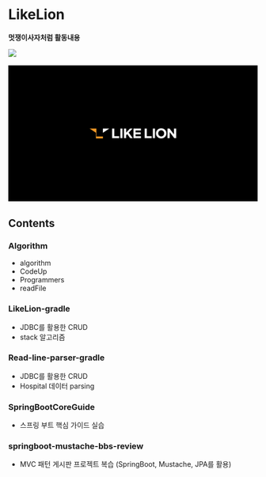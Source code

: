 # LikeLion
**멋쟁이사자처럼 활동내용**

<img src="https://img.shields.io/badge/Java-007396?style=plastic&logo=java&logoColor=white"><br>

<img src="LIKELION_Image.png">

## Contents
### Algorithm
- algorithm
- CodeUp
- Programmers
- readFile

### LikeLion-gradle
- JDBC를 활용한 CRUD
- stack 알고리즘

### Read-line-parser-gradle
- JDBC를 활용한 CRUD
- Hospital 데이터 parsing

### SpringBootCoreGuide
- 스프링 부트 핵심 가이드 실습

### springboot-mustache-bbs-review
- MVC 패턴 게시판 프로젝트 복습 (SpringBoot, Mustache, JPA를 활용)
